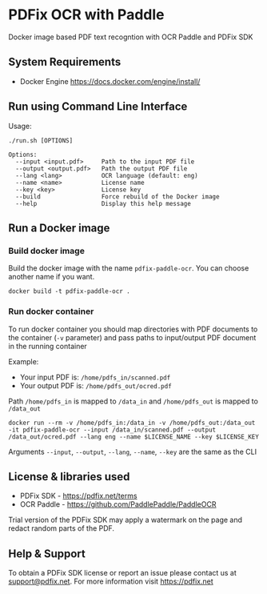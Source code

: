 # PDFix OCR with Paddle 

Docker image based PDF text recogntion with OCR Paddle and PDFix SDK

## System Requirements
- Docker Engine https://docs.docker.com/engine/install/

## Run using Command Line Interface

Usage:
```
./run.sh [OPTIONS]
```
```
Options:
  --input <input.pdf>     Path to the input PDF file
  --output <output.pdf>   Path the output PDF file
  --lang <lang>           OCR language (default: eng)
  --name <name>           License name
  --key <key>             License key
  --build                 Force rebuild of the Docker image
  --help                  Display this help message
```

## Run a Docker image 

### Build docker image
Build the docker image with the name `pdfix-paddle-ocr`. You can choose another name if you want.

```
docker build -t pdfix-paddle-ocr .
```

### Run docker container
To run docker container you should map directories with PDF documents to the container (`-v` parameter) and pass paths to input/output PDF document in the running container

Example: 

- Your input PDF is: `/home/pdfs_in/scanned.pdf`
- Your output PDF is: `/home/pdfs_out/ocred.pdf`

Path `/home/pdfs_in` is mapped to `/data_in` and `/home/pdfs_out` is mapped to `/data_out`

```
docker run --rm -v /home/pdfs_in:/data_in -v /home/pdfs_out:/data_out -it pdfix-paddle-ocr --input /data_in/scanned.pdf --output /data_out/ocred.pdf --lang eng --name $LICENSE_NAME --key $LICENSE_KEY
```
Arguments `--input`, `--output`, `--lang`, `--name`, `--key` are the same as the CLI


## License & libraries used
- PDFix SDK - https://pdfix.net/terms
- OCR Paddle - https://github.com/PaddlePaddle/PaddleOCR

Trial version of the PDFix SDK may apply a watermark on the page and redact random parts of the PDF.

## Help & Support
To obtain a PDFix SDK license or report an issue please contact us at support@pdfix.net.
For more information visit https://pdfix.net

